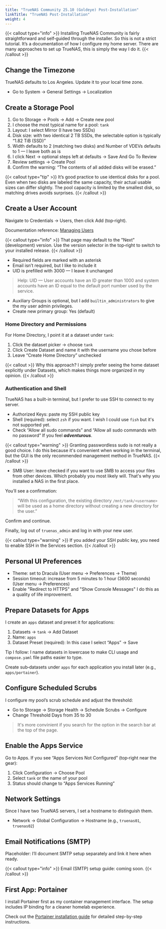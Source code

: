 ```yaml
---
title: "TrueNAS Community 25.10 (Goldeye) Post-Installation"
linkTitle: "TrueNAS Post-Installation"
weight: 4
---
```


{{< callout type="info" >}}
Installing TrueNAS Community is fairly straightforward and self‑guided through the installer.
So this is not a strict tutorial. It’s a documentation of how I configure my home server. There are many approaches to set up TrueNAS, this is simply the way I do it.
{{< /callout >}}

## Change the Timezone

TrueNAS defaults to Los Angeles. Update it to your local time zone.

- Go to System → General Settings → Localization

## Create a Storage Pool

1. Go to Storage → Pools → Add → Create new pool
2. I choose the most typical name for a pool: `tank`
3. Layout: I select Mirror (I have two SSDs)
4. Disk size: with two identical 2 TB SSDs, the selectable option is typically “1.82 TiB (SSD)”
5. Width defaults to 2 (matching two disks) and Number of VDEVs defaults to 1 — I leave both as is
6. I click Next → optional steps left at defaults → Save And Go To Review
7. Review settings → Create Pool
8. Confirm the warning: “The contents of all added disks will be erased.”

{{< callout type="tip" >}}
It’s good practice to use identical disks for a pool. Even when two disks are labeled the same capacity, their actual usable sizes can differ slightly. The pool capacity is limited by the smallest disk, so matching drives avoids surprises.
{{< /callout >}}

## Create a User Account

Navigate to Credentials → Users, then click Add (top‑right).

Documentation reference: [Managing Users](https://www.truenas.com/docs/scale/scaletutorials/credentials/managelocalusersscale/)

{{< callout type="info" >}}
That page may default to the "Next" (development) version. Use the version selector in the top‑right to switch to your installed release.
{{< /callout >}}

- Required fields are marked with an asterisk
- Email isn’t required, but I like to include it
- UID is prefilled with 3000 — I leave it unchanged

> Help: UID — User accounts have an ID greater than 1000 and system accounts have an ID equal to the default port number used by the service.

- Auxiliary Groups is optional, but I add `builtin_administrators` to give the my user admin privileges.
- Create new primary group: Yes (default)

### Home Directory and Permissions

For Home Directory, I point it at a dataset under `tank`:

1. Click the dataset picker → choose `tank`
2. Click Create Dataset and name it with the username you chose before
3. Leave “Create Home Directory” unchecked

{{< callout >}}
Why this approach? I simply prefer seeing the home dataset explicitly under Datasets, which makes things more organized in my opinion.
{{< /callout >}}

### Authentication and Shell

TrueNAS has a built-in terminal, but I prefer to use SSH to connect to my server.

- Authorized Keys: paste my SSH public key
- Shell (required): select `zsh` if you want. I wish I could use `fish` but it's not supported yet.
- Check “Allow all sudo commands” and “Allow all sudo commands with no password”
If you feel **_adventurous_**.

{{< callout type="warning" >}}
Granting passwordless sudo is not really a good choice. I do this because it's convenient when working in the terminal, but the GUI is the only recommended management method in TrueNAS.
{{< /callout >}}

- SMB User: leave checked if you want to use SMB to access your files from other devices. Which probably you most likely will. That's why you installed a NAS in the first place.

You’ll see a confirmation:

> “With this configuration, the existing directory `/mnt/tank/<username>` will be used as a home directory without creating a new directory for the user.”

Confirm and continue.

Finally, log out of `truenas_admin` and log in with your new user.

{{< callout type="warning" >}}
If you added your SSH public key, you need to enable SSH in the Services section.
{{< /callout >}}

## Personal UI Preferences

- Theme: set to Dracula (User menu → Preferences → Theme)
- Session timeout: increase from 5 minutes to 1 hour (3600 seconds) (User menu → Preferences)
- Enable "Redirect to HTTPS" and "Show Console Messages" I do this as a quality of life improvement.

## Prepare Datasets for Apps

I create an `apps` dataset and preset it for applications:

1. Datasets → `tank` → Add Dataset
2. Name: `apps`
3. Dataset Preset (required): In this case I select “Apps” → Save

Tip I follow: I name datasets in lowercase to make CLI usage and `compose.yaml` file paths easier to type.

Create sub‑datasets under `apps` for each application you install later (e.g., `apps/portainer`).

## Configure Scheduled Scrubs

I configure my pool’s scrub schedule and adjust the threshold:

- Go to Storage → Storage Health → Schedule Scrubs → Configure
- Change Threshold Days from 35 to 30

> It's more convinient if you search for the option in the search bar at the top of the page.

## Enable the Apps Service

Go to Apps. If you see “Apps Services Not Configured” (top‑right near the gear):

1. Click Configuration → Choose Pool
2. Select `tank` or the name of your pool
3. Status should change to “Apps Services Running”

## Network Settings

Since I have two TrueNAS servers, I set a hostname to distinguish them.

- Network → Global Configuration → Hostname (e.g., `truenas01`, `truenas02`)

## Email Notifications (SMTP)

Placeholder: I’ll document SMTP setup separately and link it here when ready.

{{< callout type="info" >}}
Email (SMTP) setup guide: coming soon.
{{< /callout >}}

## First App: Portainer

I install Portainer first as my container management interface. The setup includes IP binding for a cleaner homelab experience.

Check out the [Portainer installation guide](../portainer-installation/) for detailed step-by-step instructions.